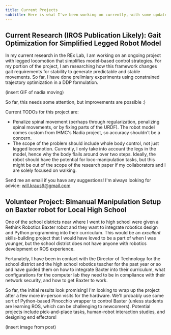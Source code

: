 ```yaml
---
title: Current Projects
subtitle: Here is what I've been working on currently, with some updates from time to time. 
---
```


## Current Research (IROS Publication Likely): Gait Optimization for Simplified Legged Robot Model

In my current research in the REx Lab, I am working on an ongoing project with legged locomotion that simplifies model-based control strategies. For my portion of the project, I am researching how this framework changes gait requirements for stability to generate predictable and stable movements. So far, I have done prelimiary experiments using constrained trajectory optimization in a DDP formulation. 

(insert GIF of nadia moving)

So far, this needs some attention, but improvements are possible :)

Current TODOs for this project are: 
* Penalize spinal movement (perhaps through regularization, penalizing spinal movements, or by fixing parts of the URDF). The robot model comes custom from IHMC's Nadia project, so accuracy shouldn't be a concern. 
* The scope of the problem should include whole body control, not just legged locomotion. Currently, I only take into account the legs in the model, hence why the body flails around over two steps. Ideally, the robot should have the potential for loco-manipulation tasks, but this might be out of the scope of the research paper if my collaborators and I are solely focused on walking. 

Send me an email if you have any suggestions! I'm always looking for advice: will.kraus9@gmail.com

## Volunteer Project: Bimanual Manipulation Setup on Baxter robot for Local High School

One of the school districts near where I went to high school were given a Rethink Robotics Baxter robot and they want to integrate robotics design and Python programming into their curriculum. This would be an *excellent* skills-building project that I would have loved to be a part of when I was younger, but the school district does not have anyone with robotics development or ROS experience. 

Fortunately, I have been in contact with the Director of Technology for the school district and the high school robotics teacher for the past year or so and have guided them on how to integrate Baxter into their curriculum, what configurations for the computer lab they need to be in compliance with their network security, and how to get Baxter to work. 

So far, the initial results look promising! I'm looking to wrap up the project after a few more in-person visits for the hardware. We'll probably use some sort of Python-based Pinocchio wrapper to control Baxter (unless students are learning ROS, which can be challenging to newcomers). Potential projects include pick-and-place tasks, human-robot interaction studies, and designing end effectors!

(insert image from post)


